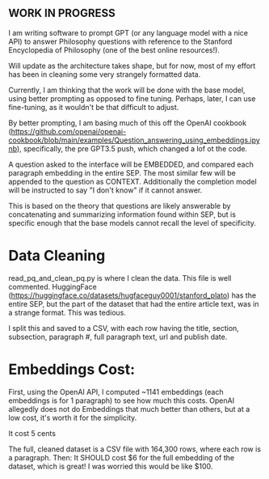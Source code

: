 ## WORK IN PROGRESS

I am writing software to prompt GPT (or any language model with a nice API) to answer Philosophy questions with reference to the Stanford Encyclopedia of Philosophy (one of the best online resources!). 

Will update as the architecture takes shape, but for now, most of my effort has been in cleaning some very strangely formatted data.

Currently, I am thinking that the work will be done with the base model, using better prompting as opposed to fine tuning. Perhaps, later, I can use fine-tuning, as it wouldn't be that difficult to adjust.

By better prompting, I am basing much of this off the OpenAI cookbook (https://github.com/openai/openai-cookbook/blob/main/examples/Question_answering_using_embeddings.ipynb), specifically, the pre GPT3.5 push, which changed a lof ot the code.

A question asked to the interface will be EMBEDDED, and compared each paragraph embedding in the entire SEP. The most similar few will be appended to the question as CONTEXT. Additionally the completion model will be instructed to say "I don't know" if it cannot answer.

This is based on the theory that questions are likely answerable by concatenating and summarizing information found within SEP, but is specific enough that the base models cannot recall the level of specificity. 

# Data Cleaning

read_pq_and_clean_pq.py is where I clean the data. This file is well commented. HuggingFace (https://huggingface.co/datasets/hugfaceguy0001/stanford_plato) has the entire SEP, but the part of the dataset that had the entire article text, was in a strange format. This was tedious. 

I split this and saved to a CSV, with each row having the title, section, subsection, paragraph #, full paragraph text, url and publish date. 

# Embeddings Cost:

First, using the OpenAI API, I computed ~1141 embeddings (each embeddings is for 1 paragraph) to see how much this costs. OpenAI allegedly does not do Embeddings that much better than others, but at a low cost, it's worth it for the simplicity.

It cost 5 cents

The full, cleaned dataset is a CSV file with 164,300 rows, where each row is a paragraph. Then: It SHOULD cost $6 for the full embedding of the dataset, which is great! I was worried this would be like $100.